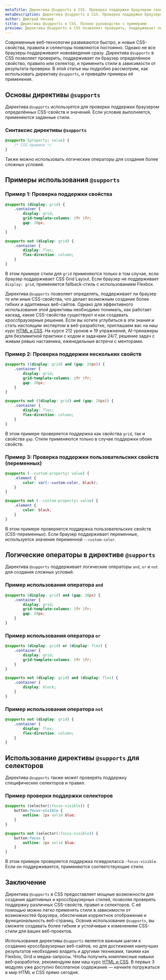 ```yaml
---
metaTitle: Директива @supports в CSS. Проверка поддержки браузером свойств, правил и селекторов
metaDescription: Директива @supports в CSS. Проверка поддержки браузером свойств, правил и селекторов
author: Дмитрий Нечаев
title: Директива @supports в CSS. Полное руководство с примерами
preview: Директива @supports в CSS позволяет проверить, поддерживает ли браузер определённое свойство, правило или селектор, и применить стили в зависимости от результата проверки.
---
```


Современные веб-технологии развиваются быстро, и новые CSS-свойства, правила и селекторы появляются постоянно. Однако не все браузеры поддерживают нововведения сразу. Директива `@supports` в CSS позволяет проверить, поддерживает ли браузер определённое свойство, правило или селектор, и применить стили в зависимости от результата проверки. В этой статье мы подробно рассмотрим, как использовать директиву `@supports`, и приведём примеры её применения.

## Основы директивы `@supports`

Директива `@supports` используется для проверки поддержки браузером определённых CSS-свойств и значений. Если условие выполняется, применяются заданные стили.

### Синтаксис директивы `@supports`

```css
@supports (property: value) {
    /* CSS-правила */
}

```

Также можно использовать логические операторы для создания более сложных условий.

## Примеры использования `@supports`

### Пример 1: Проверка поддержки свойства

```css
@supports (display: grid) {
    .container {
        display: grid;
        grid-template-columns: 1fr 1fr;
        gap: 20px;
    }
}

@supports not (display: grid) {
    .container {
        display: flex;
        flex-direction: column;
    }
}

```

В этом примере стили для `grid` применяются только в том случае, если браузер поддерживает CSS Grid Layout. Если браузер не поддерживает `display: grid`, применяется fallback-стиль с использованием Flexbox.

Директива `@supports` позволяет определять, поддерживает ли браузер те или иные CSS-свойства, что делает возможным создание более гибких и адаптивных веб-сайтов. Однако для эффективного использования этой директивы необходимо понимать, как работает каскад, какие CSS-свойства существуют и как создавать кроссбраузерные решения. Если вы хотите углубиться в эти знания и стать настоящим экспертом в веб-разработке, приглашаем вас на наш курс [HTML и CSS](https://purpleschool.ru/course/html-css?utm_source=knowledgebase&utm_medium=text&utm_campaign=direktiva-supports-v-css-polnoe-rukovodstvo-s-primerami). На курсе 212 уроков и 19 упражнений, AI-тренажеры для безлимитной практики с кодом и задачами 24/7, решение задач с живым ревью наставника, еженедельные встречи с менторами.

### Пример 2: Проверка поддержки нескольких свойств

```css
@supports ((display: grid) and (gap: 20px)) {
    .container {
        display: grid;
        grid-template-columns: 1fr 1fr;
        gap: 20px;
    }
}

@supports not ((display: grid) and (gap: 20px)) {
    .container {
        display: flex;
        flex-direction: column;
    }
}

```

В этом примере проверяется поддержка как свойства `grid`, так и свойства `gap`. Стили применяются только в случае поддержки обоих свойств.

### Пример 3: Проверка поддержки пользовательских свойств (переменных)

```css
@supports (--custom-property: value) {
    .element {
        color: var(--custom-color, black);
    }
}

@supports not (--custom-property: value) {
    .element {
        color: black;
    }
}

```

В этом примере проверяется поддержка пользовательских свойств (CSS-переменных). Если браузер поддерживает переменные, используется значение переменной `--custom-color`.

## Логические операторы в директиве `@supports`

Директива `@supports` поддерживает логические операторы `and`, `or` и `not` для создания сложных условий.

### Пример использования оператора `and`

```css
@supports (display: grid) and (gap: 20px) {
    .container {
        display: grid;
        grid-template-columns: 1fr 1fr;
        gap: 20px;
    }
}

```

### Пример использования оператора `or`

```css
@supports (display: grid) or (display: flex) {
    .container {
        display: grid;
        grid-template-columns: 1fr 1fr;
    }
}

@supports not (display: grid) and (display: flex) {
    .container {
        display: block;
    }
}

```

### Пример использования оператора `not`

```css
@supports not (display: grid) {
    .container {
        display: flex;
        flex-direction: column;
    }
}

```

## Использование директивы `@supports` для селекторов

Директива `@supports` также может проверять поддержку специфических селекторов и правил.

### Пример проверки поддержки селекторов

```css
@supports (selector(:focus-visible)) {
    button:focus-visible {
        outline: 2px solid blue;
    }
}

@supports not (selector(:focus-visible)) {
    button:focus {
        outline: 2px solid blue;
    }
}

```

В этом примере проверяется поддержка псевдокласса `:focus-visible`. Если он поддерживается, применяются соответствующие стили.

## Заключение

Директива `@supports` в CSS предоставляет мощные возможности для создания адаптивных и кроссбраузерных стилей, позволяя проверять поддержку различных CSS-свойств, правил и селекторов. С её помощью можно легко применять стили в зависимости от возможностей браузера, обеспечивая корректное отображение и функциональность веб-страниц. Освоив использование `@supports`, вы сможете создавать более гибкие и устойчивые к изменениям CSS-стили для ваших веб-проектов.

Использование директивы `@supports` является важным шагом к созданию кроссбраузерных веб-сайтов, но для достижения наилучших результатов необходимо владеть и другими техниками, такими как Flexbox, Grid и медиа-запросы. Чтобы получить комплексные навыки веб-разработки, рекомендуем вам наш курс [HTML и CSS](https://purpleschool.ru/course/html-css?utm_source=knowledgebase&utm_medium=text&utm_campaign=direktiva-supports-v-css-polnoe-rukovodstvo-s-primerami). В первых 3 модулях уже доступно бесплатное содержание — начните погружаться в мир HTML и CSS прямо сегодня.
